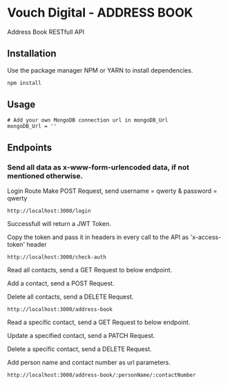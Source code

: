 # Vouch Digital - ADDRESS BOOK

Address Book RESTfull API

## Installation

Use the package manager NPM or YARN to install dependencies.

```bash
npm install
```

## Usage

```
# Add your own MongoDB connection url in mongoDB_Url
mongoDB_Url = ''
```

## Endpoints

### Send all data as x-www-form-urlencoded data, if not mentioned otherwise.

Login Route
Make POST Request, send username = qwerty & password = qwerty
```
http://localhost:3000/login
```
Successfull will return a JWT Token.

Copy the token and pass it in headers in every call to the API as 'x-access-token' header

```
http://localhost:3000/check-auth
```
Read all contacts, send a GET Request to below endpoint.

Add a contact, send a POST Request.

Delete all contacts, send a DELETE Request.
```
http://localhost:3000/address-book
```
Read a specific contact, send a GET Request to below endpoint.

Update a specified contact, send a PATCH Request.

Delete a specific contact, send a DELETE Request.

Add person name and contact number as url parameters.
```
http://localhost:3000/address-book/:personName/:contactNumber
```
